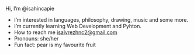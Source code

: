 Hi, I’m @isahincapie
- I’m interested in languages, philosophy, drawing, music and some more.
- I’m currently learning Web Development and Pyhton.
- How to reach me isalvrezhnc2@gmail.com
- Pronouns: she/her
- Fun fact: pear is my favourite fruit
